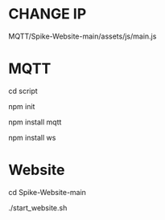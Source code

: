# CHANGE IP

MQTT/Spike-Website-main/assets/js/main.js



# MQTT

cd script

npm init

npm install mqtt

npm install ws




# Website

cd Spike-Website-main

./start_website.sh
